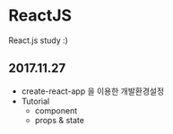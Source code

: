 # ReactJS
React.js study :)

2017.11.27
-----------
* create-react-app 을 이용한 개발환경설정
* Tutorial
  * component
  * props & state
